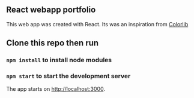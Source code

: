 ## React webapp portfolio

This web app was created with React. Its was an inspiration from [Colorlib](https://colorlib.com)

## Clone this repo then run

### `npm install` to install node modules
### `npm start` to start the development server

The app starts on [http://localhost:3000](http://localhost:3000).
